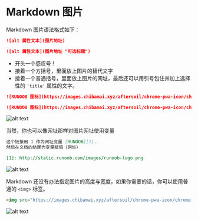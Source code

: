 # Markdown 图片

Markdown 图片语法格式如下：

```md
![alt 属性文本](图片地址)

![alt 属性文本](图片地址 "可选标题")
```

- 开头一个感叹号 !
- 接着一个方括号，里面放上图片的替代文字
- 接着一个普通括号，里面放上图片的网址，最后还可以用引号包住并加上选择性的 `'title'` 属性的文字。

```md
![RUNOOB 图标](https://images.chibamai.xyz/aftersoil/chrome-pwa-icon/chrome-192x192.png)

![RUNOOB 图标](https://images.chibamai.xyz/aftersoil/chrome-pwa-icon/chrome-192x192.png "RUNOOB")
```

![alt text](https://images.chibamai.xyz/wiki/image/MarkDowm/md-image-1.png)

当然，你也可以像网址那样对图片网址使用变量

```md
这个链接用 1 作为网址变量 [RUNOOB][1].
然后在文档的结尾为变量赋值（网址）

[1]: http://static.runoob.com/images/runoob-logo.png
```

![alt text](https://images.chibamai.xyz/wiki/image/MarkDowm/md-image-2.png)

Markdown 还没有办法指定图片的高度与宽度，如果你需要的话，你可以使用普通的 `<img>` 标签。

```md
<img src="https://images.chibamai.xyz/aftersoil/chrome-pwa-icon/chrome-192x192.png" width="50%">
```

![alt text](https://images.chibamai.xyz/wiki/image/MarkDowm/md-image-3.png)
